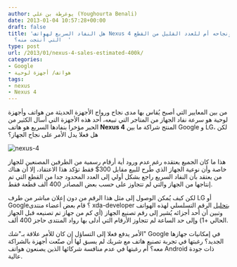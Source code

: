 ```yaml
---
author: يوغرطة بن علي (Youghourta Benali)
date: 2013-01-04 10:57:28+00:00
draft: false
title: 'هل النفاد السريع لهواتف Nexus 4 راجع لرواجه ونجاحه أم للعدد القليل من القطع
  التي أُنتجت منه؟  '
type: post
url: /2013/01/nexus-4-sales-estimated-400k/
categories:
- Google
- هواتف/ أجهزة لوحية
tags:
- nexus
- Nexus 4
---
```


من بين المعايير التي أصبح يُقاس بها مدى نجاح ورواج الأجهزة الحديثة من هواتف وأجهزة لوحية هو سرعة نفاد الجهاز من المتاجر التي تبيعه، أحد هذه الأجهزة التي أسال الكثير من الحبر مؤخرا بنفادها السريع هو هاتف **Nexus 4** المنتج شراكة ما بين Google و LG، لكن هل فعلا يدل الأمر على نجاح الجهاز؟




![nexus-4](http://www.it-scoop.com/wp-content/uploads/2013/01/nexus-4.png)





هذا ما كان الجميع يعتقده رغم عدم ورود أية أرقام رسمية من الطرفين المصنعين للجهاز خاصة وأن نوعية الجهاز الذي طُرح للبيع مقابل 300$ فقط تؤكد هذا الاعتقاد، إلا أن هناك من يعتقد بأن النفاد السريع راجع بشكل أولي إلى العدد المحدود جدا من القطع التي تم إنتاجها من الجهاز والتي لم تتجاوز على حسب بعض المصادر 400 ألف قطعة فقط.




لكن كيف يُمكن الوصول إلى مثل هذا الرقم من دون إعلان مباشر من طرف LG أو Google؟ قام بعض أعضاء منتدى xda-developer [بتحليل](http://forum.xda-developers.com/showthread.php?s=c41e58abf14ae11b34e8d0c25f25fc25&t=2055351&page=20) الرقم التسلسلي لهذه الهواتف وتبين أن أحد أجزائه يُشير إلى رقم تصنيع الجهاز (أي كم من جهاز تم تصنيعه قبل الجهاز الحالي +1) وإلى حد الساعة لم تتجاوز الأرقام التي أدلى بها رواد المنتدى حاجز 400 ألف.




الأمر يدفع فعلا إلى التساؤل إن كان للأمر علاقة بـ"شك" Google في إمكانيات جهازها الجديد؟ رغبتها في تجربة تصنيع هاتف مع شريك لم يسبق لها أن صنّعت أجهزة بالشراكة معه؟ أم رغبتها في عدم منافسة شركائها الذين يصنعون هواتف Android ذات جودة عالية.

